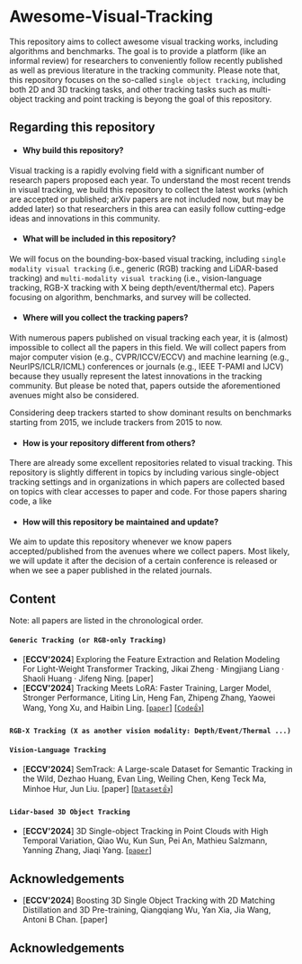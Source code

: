 # Awesome-Visual-Tracking
This repository aims to collect awesome visual tracking works, including algorithms and benchmarks. The goal is to provide a platform (like an informal review) for researchers to conveniently follow recently published as well as previous literature in the tracking community. Please note that, this repository focuses on the so-called `single object tracking`, including both 2D and 3D tracking tasks, and other tracking tasks such as multi-object tracking and point tracking is beyong the goal of this repository.


## Regarding this repository

* #### Why build this repository?
  
Visual tracking is a rapidly evolving field with a significant number of research papers proposed each year. To understand the most recent trends in visual tracking, we build this repository to collect the latest works (which are accepted or published; arXiv papers are not included now, but may be added later) so that researchers in this area can easily follow cutting-edge ideas and innovations in this community. 

* #### What will be included in this repository?

We will focus on the bounding-box-based visual tracking, including `single modality visual tracking` (i.e., generic (RGB) tracking and LiDAR-based tracking) and `multi-modality visual tracking` (i.e., vision-language tracking, RGB-X tracking with X being depth/event/thermal etc). Papers focusing on algorithm, benchmarks, and survey will be collected.

* #### Where will you collect the tracking papers?

With numerous papers published on visual tracking each year, it is (almost) impossible to collect all the papers in this field. We will collect papers from major computer vision (e.g., CVPR/ICCV/ECCV) and machine learning (e.g., NeurIPS/ICLR/ICML) conferences or journals (e.g., IEEE T-PAMI and IJCV) because they usually represent the latest innovations in the tracking community. But please be noted that, papers outside the aforementioned avenues might also be considered.

Considering deep trackers started to show dominant results on benchmarks starting from 2015, we include trackers from 2015 to now.

* #### How is your repository different from others?

There are already some excellent repositories related to visual tracking. This repository is slightly different in topics by including various single-object tracking settings and in organizations in which papers are collected based on topics with clear accesses to paper and code. For those papers sharing code, a like 

* #### How will this repository be maintained and update?

We aim to update this repository whenever we know papers accepted/published from the avenues where we collect papers. Most likely, we will update it after the decision of a certain conference is released or when we see a paper published in the related journals.

## Content
Note: all papers are listed in the chronological order.

#### `Generic Tracking (or RGB-only Tracking)`

* [**ECCV'2024**] Exploring the Feature Extraction and Relation Modeling For Light-Weight Transformer Tracking, Jikai Zheng · Mingjiang Liang · Shaoli Huang · Jifeng Ning. [paper]
* [**ECCV'2024**] Tracking Meets LoRA: Faster Training, Larger Model, Stronger Performance, Liting Lin, Heng Fan, Zhipeng Zhang, Yaowei Wang, Yong Xu, and Haibin Ling. [[`paper`]](https://arxiv.org/abs/2403.05231) [[`Code`👍]](https://github.com/LitingLin/LoRAT)

#### `RGB-X Tracking (X as another vision modality: Depth/Event/Thermal ...)`

#### `Vision-Language Tracking`
* [**ECCV'2024**] SemTrack: A Large-scale Dataset for Semantic Tracking in the Wild, Dezhao Huang, Evan Ling, Weiling Chen, Keng Teck Ma, Minhoe Hur, Jun Liu. [paper] [[`Dataset`👍]](https://github.com/sutdcv/SemTrack?tab=readme-ov-file)

#### `Lidar-based 3D Object Tracking`
* [**ECCV'2024**] 3D Single-object Tracking in Point Clouds with High Temporal Variation, Qiao Wu, Kun Sun, Pei An, Mathieu Salzmann, Yanning Zhang, Jiaqi Yang. [[`paper`]](https://arxiv.org/pdf/2408.02049)
## Acknowledgements
* [**ECCV'2024**] Boosting 3D Single Object Tracking with 2D Matching Distillation and 3D Pre-training, Qiangqiang Wu, Yan Xia, Jia Wang, Antoni B Chan. [paper]


## Acknowledgements
